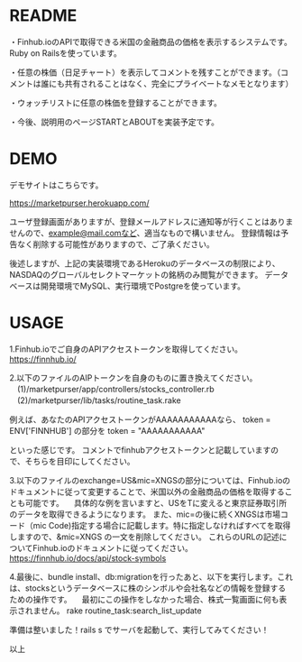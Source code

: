 # README

・Finhub.ioのAPIで取得できる米国の金融商品の価格を表示するシステムです。Ruby on Railsを使っています。

・任意の株価（日足チャート）を表示してコメントを残すことができます。（コメントは誰にも共有されることはなく、完全にプライベートなメモとなります）

・ウォッチリストに任意の株価を登録することができます。

・今後、説明用のページSTARTとABOUTを実装予定です。

# DEMO
デモサイトはこちらです。

https://marketpurser.herokuapp.com/

ユーザ登録画面がありますが、登録メールアドレスに通知等が行くことはありませんので、example@mail.comなど、適当なもので構いません。
登録情報は予告なく削除する可能性がありますので、ご了承ください。

後述しますが、上記の実装環境であるHerokuのデータベースの制限により、NASDAQのグローバルセレクトマーケットの銘柄のみ閲覧ができます。
データベースは開発環境でMySQL、実行環境でPostgreを使っています。

# USAGE
1.Finhub.ioでご自身のAPIアクセストークンを取得してください。
  https://finnhub.io/

2.以下のファイルのAIPトークンを自身のものに置き換えてください。
　(1)/marketpurser/app/controllers/stocks_controller.rb
　(2)/marketpurser/lib/tasks/routine_task.rake

 例えば、あなたのAPIアクセストークンがAAAAAAAAAAAなら、
 token = ENV['FINNHUB'] 
 の部分を
 token = "AAAAAAAAAAA"

 といった感じです。
 コメントでfinhubアクセストークンと記載していますので、そちらを目印にしてください。
 
3.以下のファイルのexchange=US&mic=XNGSの部分については、Finhub.ioのドキュメントに従って変更することで、米国以外の金融商品の価格を取得することも可能です。
　具体的な例を言いますと、USをTに変えると東京証券取引所のデータを取得できるようになります。
  また、mic=の後に続くXNGSは市場コード（mic Code)指定する場合に記載します。特に指定しなければすべてを取得しますので、&mic=XNGS の一文を削除してください。
  これらのURLの記述についてFinhub.ioのドキュメントに従ってください。
  https://finnhub.io/docs/api/stock-symbols
  
4.最後に、bundle install、db:migrationを行ったあと、以下を実行します。これは、stocksというデータベースに株のシンボルや会社名などの情報を登録するための操作です。 
　最初にこの操作をしなかった場合、株式一覧画面に何も表示されません。
 rake routine_task:search_list_update

準備は整いました！rails s でサーバを起動して、実行してみてください！
 
以上

